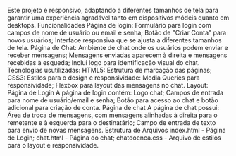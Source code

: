 Este projeto é responsivo, adaptando a diferentes tamanhos de tela para garantir uma experiência agradável tanto em dispositivos módeis quanto em desktops.
Funcionalidades
Página de login:
    Formulário para login com campos de nome de usuário ou email e senha;
    Botão de "Criar Conta" para novos usuários;
    Interface responsiva que se ajusta a diferentes tamanhos de tela.
Página de Chat:
    Ambiente de chat onde os usuários podem enviar e receber mensagens;
    Mensagens enviadas aparecem à direita e mensagens recebidas à esqueda;
    Inclui logo para identificação visual do chat.
Tecnologias usutilizadas:
    HTML5: Estrutura de marcação das páginas;
    CSS3: Estilos para o design e responsividade:
        Media Queries para responsividade;
        Flexbox para layout das mensagens no chat.
Layout:
    Página de Login
        A página de login contém:
          Logo chat;
          Campos de entrada para nome de usuário/email e senha;
          Botão para acesso ao chat e botão adicional para criação de conta.
    Página de chat
        A página de chat possui:
          Área de troca de mensagens, com mensagens alinhadas à direita para o remetente e à esquerda para o destinatário;
          Campo de entrada de texto para envio de novas mensagens.
Estrutura de Arquivos
  index.html - Página de Login;
  chat.html - Página do chat;
  chatdoenca.css - Arquivo de estilos para o layout e responsividade.
        
          
